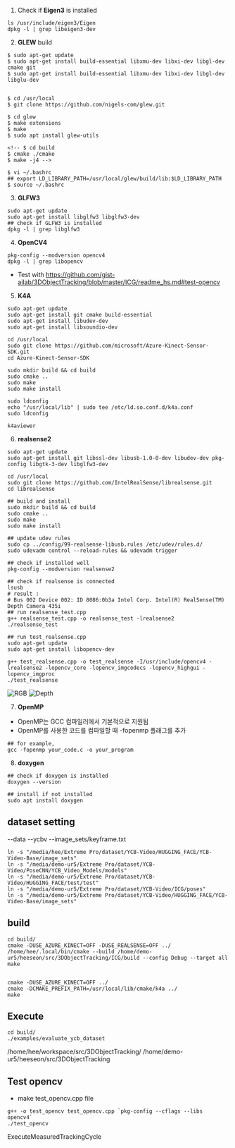 
1. Check if **Eigen3** is installed
```
ls /usr/include/eigen3/Eigen
dpkg -l | grep libeigen3-dev

```

2. **GLEW** build
```
$ sudo apt-get update
$ sudo apt-get install build-essential libxmu-dev libxi-dev libgl-dev cmake git
$ sudo apt-get install build-essential libxmu-dev libxi-dev libgl-dev libglu-dev


$ cd /usr/local
$ git clone https://github.com/nigels-com/glew.git

$ cd glew
$ make extensions
$ make
$ sudo apt install glew-utils

<!-- $ cd build
$ cmake ./cmake
$ make -j4 -->

$ vi ~/.bashrc
## export LD_LIBRARY_PATH=/usr/local/glew/build/lib:$LD_LIBRARY_PATH
$ source ~/.bashrc

```

3. **GLFW3**
```
sudo apt-get update
sudo apt-get install libglfw3 libglfw3-dev
## check if GLFW3 is installed
dpkg -l | grep libglfw3
```

4. **OpenCV4**
```
pkg-config --modversion opencv4
dpkg -l | grep libopencv
```
- Test with https://github.com/gist-ailab/3DObjectTracking/blob/master/ICG/readme_hs.md#test-opencv


5. **K4A**
```
sudo apt-get update
sudo apt-get install git cmake build-essential
sudo apt-get install libudev-dev
sudo apt-get install libsoundio-dev

cd /usr/local
sudo git clone https://github.com/microsoft/Azure-Kinect-Sensor-SDK.git
cd Azure-Kinect-Sensor-SDK

sudo mkdir build && cd build
sudo cmake ..
sudo make
sudo make install

sudo ldconfig
echo "/usr/local/lib" | sudo tee /etc/ld.so.conf.d/k4a.conf
sudo ldconfig

k4aviewer
```
<!-- 
2. install K4A
```
$ curl -sSL https://packages.microsoft.com/keys/microsoft.asc | sudo apt-key add -
$ sudo apt-add-repository https://packages.microsoft.com/ubuntu/18.04/prod
$ curl -sSL https://packages.microsoft.com/config/ubuntu/18.04/prod.list | sudo tee /etc/apt/sources.list.d/microsoft-prod.list
$ curl -sSL https://packages.microsoft.com/keys/microsoft.asc | sudo apt-key add -
$ sudo apt-get update
$ sudo apt install libk4a1.3-dev            (=1.3.0)
$ sudo apt install libk4abt1.0-dev          (=1.0.0)
$ sudo apt install k4a-tools=1.3.0
k4aviewer   ## to test,
``` -->

6. **realsense2**
```
sudo apt-get update
sudo apt-get install git libssl-dev libusb-1.0-0-dev libudev-dev pkg-config libgtk-3-dev libglfw3-dev

cd /usr/local
sudo git clone https://github.com/IntelRealSense/librealsense.git
cd librealsense

## build and install
sudo mkdir build && cd build
sudo cmake ..
sudo make
sudo make install

## update udev rules
sudo cp ../config/99-realsense-libusb.rules /etc/udev/rules.d/
sudo udevadm control --reload-rules && udevadm trigger

## check if installed well
pkg-config --modversion realsense2

## check if realsense is connected
lsusb
# result : 
# Bus 002 Device 002: ID 8086:0b3a Intel Corp. Intel(R) RealSense(TM) Depth Camera 435i
## run realsense_test.cpp
g++ realsense_test.cpp -o realsense_test -lrealsense2
./realsense_test

## run test_realsense.cpp
sudo apt-get update
sudo apt-get install libopencv-dev

g++ test_realsense.cpp -o test_realsense -I/usr/include/opencv4 -lrealsense2 -lopencv_core -lopencv_imgcodecs -lopencv_highgui -lopencv_imgproc
./test_realsense
```
![RGB](resources/rgb.png)
![Depth](resources/depth.png)

7. **OpenMP**
- OpenMP는 GCC 컴파일러에서 기본적으로 지원됨
- OpenMP를 사용한 코드를 컴파일할 때 -fopenmp 플래그를 추가
```
## for example,
gcc -fopenmp your_code.c -o your_program
```

8. **doxygen**
```
## check if doxygen is installed
doxygen --version

## install if not installed
sudo apt install doxygen
```


## dataset setting
--data
    --ycbv
        --image_sets/keyframe.txt

```
ln -s "/media/hee/Extreme Pro/dataset/YCB-Video/HUGGING_FACE/YCB-Video-Base/image_sets"
ln -s "/media/demo-ur5/Extreme Pro/dataset/YCB-Video/PoseCNN/YCB_Video_Models/models"
ln -s "/media/demo-ur5/Extreme Pro/dataset/YCB-Video/HUGGING_FACE/test/test"
ln -s "/media/demo-ur5/Extreme Pro/dataset/YCB-Video/ICG/poses"
ln -s "/media/demo-ur5/Extreme Pro/dataset/YCB-Video/HUGGING_FACE/YCB-Video-Base/image_sets"

```


## build
```
cd build/
cmake -DUSE_AZURE_KINECT=OFF -DUSE_REALSENSE=OFF ../
/home/hee/.local/bin/cmake --build /home/demo-ur5/heeseon/src/3DObjectTracking/ICG/build --config Debug --target all
make


cmake -DUSE_AZURE_KINECT=OFF ../
cmake -DCMAKE_PREFIX_PATH=/usr/local/lib/cmake/k4a ../
make
```

## Execute
```
cd build/
./examples/evaluate_ycb_dataset
```

/home/hee/workspace/src/3DObjectTracking/
/home/demo-ur5/heeseon/src/3DObjectTracking

<!-- 
---------------------------------------------------------------------
## RBOT dataset
```
cd data
ln -s "/media/hee/MGTEC/dataset/RBOT_dataset"
# set directory at evaluate_rbot_dataset.cpp
```

## build
```
cd build/
cmake -DUSE_AZURE_KINECT=OFF -DUSE_REALSENSE=OFF ../
make
```

## Execute
```
cd build/
./examples/evaluate_rbot_dataset
``` -->


## Test opencv 
- make test_opencv.cpp file
```
g++ -o test_opencv test_opencv.cpp `pkg-config --cflags --libs opencv4`
./test_opencv
```

ExecuteMeasuredTrackingCycle